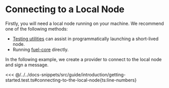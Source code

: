 # Connecting to a Local Node

Firstly, you will need a local node running on your machine. We recommend one of the following methods:

- [Testing utilities](../testing/launching-a-test-node.md) can assist in programmatically launching a short-lived node.
- Running [fuel-core](https://docs.fuel.network/guides/running-a-node/running-a-local-node/) directly.

In the following example, we create a provider to connect to the local node and sign a message.

<<< @/../../docs-snippets/src/guide/introduction/getting-started.test.ts#connecting-to-the-local-node{ts:line-numbers}
